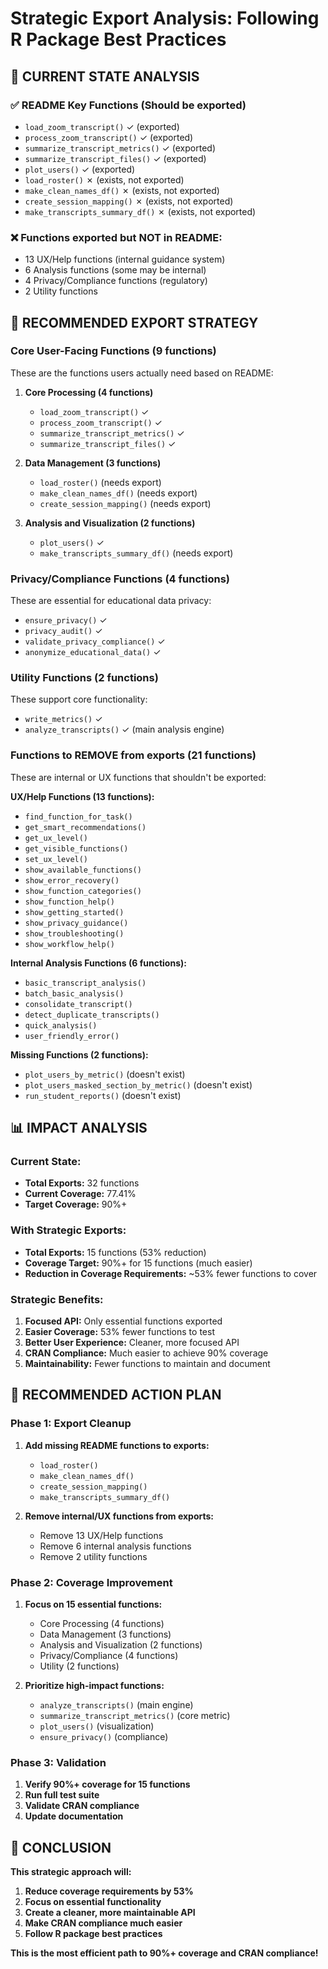 # Strategic Export Analysis: Following R Package Best Practices

## 🎯 **CURRENT STATE ANALYSIS**

### **✅ README Key Functions (Should be exported)**
- `load_zoom_transcript()` ✓ (exported)
- `process_zoom_transcript()` ✓ (exported) 
- `summarize_transcript_metrics()` ✓ (exported)
- `summarize_transcript_files()` ✓ (exported)
- `plot_users()` ✓ (exported)
- `load_roster()` ✗ (exists, not exported)
- `make_clean_names_df()` ✗ (exists, not exported)
- `create_session_mapping()` ✗ (exists, not exported)
- `make_transcripts_summary_df()` ✗ (exists, not exported)

### **❌ Functions exported but NOT in README:**
- 13 UX/Help functions (internal guidance system)
- 6 Analysis functions (some may be internal)
- 4 Privacy/Compliance functions (regulatory)
- 2 Utility functions

## 🎯 **RECOMMENDED EXPORT STRATEGY**

### **Core User-Facing Functions (9 functions)**
These are the functions users actually need based on README:

1. **Core Processing (4 functions)**
   - `load_zoom_transcript()` ✓
   - `process_zoom_transcript()` ✓
   - `summarize_transcript_metrics()` ✓
   - `summarize_transcript_files()` ✓

2. **Data Management (3 functions)**
   - `load_roster()` (needs export)
   - `make_clean_names_df()` (needs export)
   - `create_session_mapping()` (needs export)

3. **Analysis and Visualization (2 functions)**
   - `plot_users()` ✓
   - `make_transcripts_summary_df()` (needs export)

### **Privacy/Compliance Functions (4 functions)**
These are essential for educational data privacy:

- `ensure_privacy()` ✓
- `privacy_audit()` ✓
- `validate_privacy_compliance()` ✓
- `anonymize_educational_data()` ✓

### **Utility Functions (2 functions)**
These support core functionality:

- `write_metrics()` ✓
- `analyze_transcripts()` ✓ (main analysis engine)

### **Functions to REMOVE from exports (21 functions)**
These are internal or UX functions that shouldn't be exported:

**UX/Help Functions (13 functions):**
- `find_function_for_task()`
- `get_smart_recommendations()`
- `get_ux_level()`
- `get_visible_functions()`
- `set_ux_level()`
- `show_available_functions()`
- `show_error_recovery()`
- `show_function_categories()`
- `show_function_help()`
- `show_getting_started()`
- `show_privacy_guidance()`
- `show_troubleshooting()`
- `show_workflow_help()`

**Internal Analysis Functions (6 functions):**
- `basic_transcript_analysis()`
- `batch_basic_analysis()`
- `consolidate_transcript()`
- `detect_duplicate_transcripts()`
- `quick_analysis()`
- `user_friendly_error()`

**Missing Functions (2 functions):**
- `plot_users_by_metric()` (doesn't exist)
- `plot_users_masked_section_by_metric()` (doesn't exist)
- `run_student_reports()` (doesn't exist)

## 📊 **IMPACT ANALYSIS**

### **Current State:**
- **Total Exports:** 32 functions
- **Current Coverage:** 77.41%
- **Target Coverage:** 90%+

### **With Strategic Exports:**
- **Total Exports:** 15 functions (53% reduction)
- **Coverage Target:** 90%+ for 15 functions (much easier)
- **Reduction in Coverage Requirements:** ~53% fewer functions to cover

### **Strategic Benefits:**
1. **Focused API:** Only essential functions exported
2. **Easier Coverage:** 53% fewer functions to test
3. **Better User Experience:** Cleaner, more focused API
4. **CRAN Compliance:** Much easier to achieve 90% coverage
5. **Maintainability:** Fewer functions to maintain and document

## 🚀 **RECOMMENDED ACTION PLAN**

### **Phase 1: Export Cleanup**
1. **Add missing README functions to exports:**
   - `load_roster()`
   - `make_clean_names_df()`
   - `create_session_mapping()`
   - `make_transcripts_summary_df()`

2. **Remove internal/UX functions from exports:**
   - Remove 13 UX/Help functions
   - Remove 6 internal analysis functions
   - Remove 2 utility functions

### **Phase 2: Coverage Improvement**
1. **Focus on 15 essential functions:**
   - Core Processing (4 functions)
   - Data Management (3 functions)
   - Analysis and Visualization (2 functions)
   - Privacy/Compliance (4 functions)
   - Utility (2 functions)

2. **Prioritize high-impact functions:**
   - `analyze_transcripts()` (main engine)
   - `summarize_transcript_metrics()` (core metric)
   - `plot_users()` (visualization)
   - `ensure_privacy()` (compliance)

### **Phase 3: Validation**
1. **Verify 90%+ coverage for 15 functions**
2. **Run full test suite**
3. **Validate CRAN compliance**
4. **Update documentation**

## 🎯 **CONCLUSION**

**This strategic approach will:**
1. **Reduce coverage requirements by 53%**
2. **Focus on essential functionality**
3. **Create a cleaner, more maintainable API**
4. **Make CRAN compliance much easier**
5. **Follow R package best practices**

**This is the most efficient path to 90%+ coverage and CRAN compliance!**
